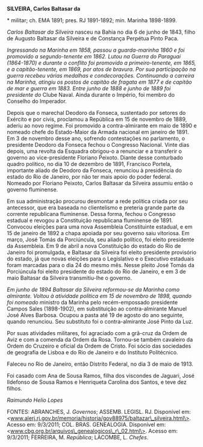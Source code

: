 **SILVEIRA, Carlos Baltasar da**

\* militar; ch. EMA 1891; pres. RJ 1891-1892; min. Marinha 1898-1899.

*Carlos Baltasar da Silveira* nasceu na Bahia no dia 6 de junho de 1843,
filho de Augusto Baltasar da Silveira e de Constança Perpétua Pinto
Paca.

*Ingressando na Marinha em 1858, passou a guarda-marinha 1860 e foi
promovido a segundo-tenente em 1862. Lutou na Guerra do Paraguai
(1864-1870) e durante o conflito foi promovido a primeiro-tenente, em
1865, e a capitão-tenente, em 1869, por atos de bravura. Por sua
participação na guerra recebeu várias medalhas e condecorações.
Continuando a carreira na Marinha, atingiu os postos de capitão de
fragata em 1877 e de capitão de mar e guerra em 1883. Entre junho de
1888 e junho de 1889 foi presidente do* Clube Naval. Ainda durante o
Império, foi membro do Conselho do Imperador.

Depois que o marechal Deodoro da Fonseca, sustentado por setores do
Exército e por civis, proclamou a República em 15 de novembro de 1889,
aderiu ao novo regime. Foi promovido a contra-almirante em maio de 1890
e nomeado chefe do Estado-Maior da Armada nacional em janeiro de 1891.
Em 3 de novembro desse ano, sofrendo contestações no parlamento, o
presidente Deodoro da Fonseca fechou o Congresso Nacional. Vinte dias
depois, uma revolta da Esquadra obrigou-o a renunciar e a transferir o
governo ao vice-presidente Floriano Peixoto. Diante desse conturbado
quadro político, no dia 10 de dezembro de 1891, Francisco Portela,
importante aliado de Deodoro da Fonseca, renunciou à presidência do
estado do Rio de Janeiro, por não ter mais apoio do poder federal.
Nomeado por Floriano Peixoto, Carlos Baltasar da Silveira assumiu então
o governo fluminense.

Em sua administração procurou desmontar a rede política criada por seu
antecessor, que era baseada no clientelismo e preteria grande parte da
corrente republicana fluminense. Dessa forma, fechou o Congresso
estadual e revogou a Constituição republicana fluminense de 1891.
Convocou eleições para uma nova Assembleia Constituinte estadual, e em
15 de janeiro de 1892 a chapa apoiada por seu governo saiu vitoriosa. Em
março, José Tomás da Porciúncula, seu aliado político, foi eleito
presidente da Assembleia. Em 9 de abril a nova Constituição do estado do
Rio de Janeiro foi promulgada, e Baltasar da Silveira foi eleito
presidente provisório do estado, já que novas eleições para o
Legislativo e o Executivo estaduais foram marcadas para o dia 24 do
mesmo mês. Nesse pleito José Tomás da Porciúncula foi eleito presidente
do estado do Rio de Janeiro, e em 3 de maio Baltasar da Silveira
transmitiu-lhe o governo.

*Em junho de 1894 Baltasar da Silveira reformou-se da Marinha como
almirante. Voltou à atividade política em 15 de novembro de 1898, quando
foi nomeado m*inistro da Marinha pelo recém-empossado presidente Campos
Sales (1898-1902), em substituição ao contra-almirante Manuel José Alves
Barbosa. Ocupou a pasta até 19 de agosto do ano seguinte, quando
renunciou. Seu substituto foi o contra-almirante José Pinto da Luz.

Por suas atividades militares, foi agraciado com a grã-cruz da Ordem de
Aviz e com a comenda da Ordem da Rosa. Tornou-se também cavaleiro da
Ordem do Cruzeiro e oficial da Ordem de Cristo. Foi sócio das sociedades
de geografia de Lisboa e do Rio de Janeiro e do Instituto Politécnico.

Faleceu no Rio de Janeiro, então Distrito Federal, no dia 3 de maio de
1913.

Foi casado com Ana de Sousa Ramos, filha dos viscondes de Jaguari, José
Ildefonso de Sousa Ramos e Henriqueta Carolina dos Santos, e teve dez
filhos.

*Raimundo Helio Lopes*

FONTES: ABRANCHES, J. *Governos*; ASSEMB. LEGISL. RJ. Disponível em:
\<www.alerj.rj.gov.br/memoria/historia/gov88975/baltazar\_silveira.html\>.
Acesso em: 9/3/2011; COL. BRAS. GENEALOGIA. Disponível em:
\<www.cbg.org.br/arquivos\_genealogicos\_r\_02.html\>. Acesso em:
9/3/2011; FERREIRA, M. *República*; LACOMBE, L. *Chefes*.
